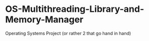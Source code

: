 # OS-Multithreading-Library-and-Memory-Manager
Operating Systems Project (or rather 2 that go hand in hand) 
